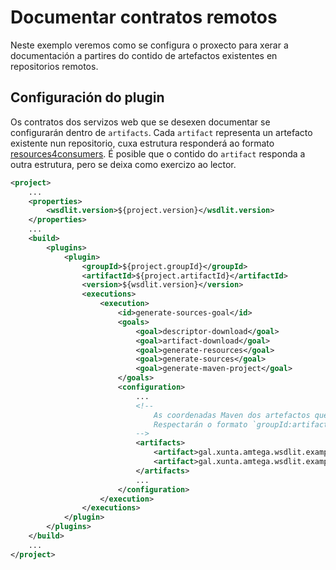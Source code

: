 <!--
  #%L
  AMTEGA WsdlIT Maven Plugin
  %%
  Copyright (C) 2021 - 2022 Axencia para a Modernización Tecnolóxica de Galicia (AMTEGA) - Xunta de Galicia
  %%
  This file is part of "wsdlit".
  
  "wsdlit" is free software: you can redistribute it and/or modify
  it under the terms of:
  European Union Public License, either Version 1.2 or – as soon
  they will be approved by the European Commission - subsequent versions of
  the EUPL;
  
  "wsdlit" is distributed in the hope that it will be useful,
  but WITHOUT ANY WARRANTY; without even the implied warranty of
  MERCHANTABILITY or FITNESS FOR A PARTICULAR PURPOSE. See the
  European Union Public License for more details.
  
  You may obtain a copy of tce European Union Public Licence at:
  http://joinup.ec.europa.eu/software/page/eupl/licence-eupl
  #L%
  -->

# Documentar contratos remotos
Neste exemplo veremos como se configura o proxecto para xerar a documentación a partires do contido de artefactos
existentes en repositorios remotos.

## Configuración do plugin
  Os contratos dos servizos web que se desexen documentar se configurarán dentro de `artifacts`.
  Cada `artifact` representa un artefacto existente nun repositorio,
  cuxa estrutura responderá ao formato [resources4consumers](../r4c/index.html).
  É posible que o contido do `artifact` responda a outra estrutura,
  pero se deixa como exercizo ao lector.

```xml
<project>
    ...
    <properties>
        <wsdlit.version>${project.version}</wsdlit.version>
    </properties>
    ...
    <build>
        <plugins>
            <plugin>
                <groupId>${project.groupId}</groupId>
                <artifactId>${project.artifactId}</artifactId>
                <version>${wsdlit.version}</version>
                <executions>
                    <execution>
                        <id>generate-sources-goal</id>
                        <goals>
                            <goal>descriptor-download</goal>
                            <goal>artifact-download</goal>
                            <goal>generate-resources</goal>
                            <goal>generate-sources</goal>
                            <goal>generate-maven-project</goal>
                        </goals>
                        <configuration>
                            ...
                            <!--
                                As coordenadas Maven dos artefactos que conteñen os contratos a documentar.
                                Respectarán o formato `groupId:artifactId[:packaging[:classifier]]:version`.
                            -->
                            <artifacts>
                                <artifact>gal.xunta.amtega.wsdlit.examples:wsdlit-examples-greeting:zip:r4c:1.0.0</artifact>
                                <artifact>gal.xunta.amtega.wsdlit.examples:wsdlit-examples-helloworld:zip:r4c:1.0.0</artifact>
                            </artifacts>
                            ...
                        </configuration>
                    </execution>
                </executions>
            </plugin>
        </plugins>
    </build>
    ...
</project>
```
